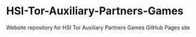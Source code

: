 # HSI-Tor-Auxiliary-Partners-Games
Website repository for HSI Tor Auxiliary Partners Games GitHub Pages site
